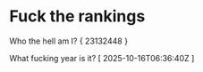 # Fuck the rankings

Who the hell am I?
{ 23132448 }

What fucking year is it?
[ 2025-10-16T06:36:40Z ]
